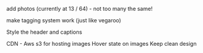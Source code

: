 add photos (currently at 13 / 64) - not too many the same! 

make tagging system work (just like vegaroo)

Style the header and captions 

CDN - Aws s3 for hosting images 
Hover state on images 
Keep clean design 
